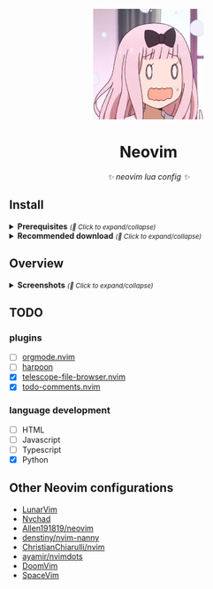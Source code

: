 <p align="center">
  <a href="https://github.com/Leiyi548/nvim"><img src="./img/logo.png" width="200" height="200" alt="my_neovim"></a>
</p>

<div align="center">

# Neovim

_✨ neovim lua config ✨_

</div>

## Install

<details>
  <summary><strong>Prerequisites</strong> <small><i>(🔎 Click to expand/collapse)</i></small></summary>

- [Neovim](https://github.com/neovim/neovim) >= 0.6.0
  ```shell
  brew install neovim --HEAD
  ```
- [ripgrep](https://github.com/BurntSushi/ripgrep)
  ```shell
  brew install ripgrep
  ```
- [fd](https://github.com/sharkdp/fd)
  ```shell
  brew install fd
  ```
- [NodeJS](nodejs-install) >= v16.13.0 most language servers need this
  ```shell
  brew install node
  ```
- [Lazygit](https://github.com/jesseduffield/lazygit)
  ```shell
  brew install lazygit
  ```

```shell
mv ~/.config/nvim ~/.config/nvim_bakcup
git clone https://github.com/Leiyi548/nvim.git ~/.config/nvim
nvim # run :PackerSync
```

  </details>

<details>
  <summary><strong>Recommended download</strong> <small><i>(🔎 Click to expand/collapse)</i></small></summary>

### Recommended Font

- [FiraCode Nerd Font](https://github.com/tonsky/FiraCode/blob/master/README_CN.md): My preferred font
- Any of the [Nerd Fonts]

On macOS with Homebrew, choose one of the [Nerd Fonts],
for example, here are some popular fonts:

```shell
brew tap homebrew/cask-fonts
brew search nerd-font
brew install --cask font-fira-code-nerd-font
brew install --cask font-victor-mono-nerd-font
brew install --cask font-iosevka-nerd-font-mono
brew install --cask font-hack-nerd-font
```

### Recommended Linters

```shell
### cpp file
# For .cpp file check linter error
brew install cppcheck
# For .cpp file format
brew install clang-format
### end cpp file

### python file
# For .py file check linter error
brew install flake8
# For .py file format
brew install black
### end python file

### lua file
# For .lua file format
brew install stylua
```

</details>

## Overview

<details>
  <summary>
    <strong>Screenshots</strong>
    <small><i>(🔎 Click to expand/collapse)</i></small>
  </summary>

- Alpha (Dashboard)
  ![](img/2022-02-10-17-51-58.png)
  ![](img/2022-02-10-17-53-15.png)
- Lazygit
  ![](img/2022-02-10-17-54-36.png)
  ![](img/2022-02-10-17-54-57.png)

</details>

## TODO

### plugins

- [ ] [orgmode.nvim](https://github.com/nvim-orgmode/orgmode)
- [ ] [harpoon](https://github.com/ThePrimeagen/harpoon)
- [x] [telescope-file-browser.nvim](https://github.com/nvim-telescope/telescope-file-browser.nvim)
- [x] [todo-comments.nvim](https://github.com/folke/todo-comments.nvim)

### language development

- [ ] HTML
- [ ] Javascript
- [ ] Typescript
- [x] Python

## Other Neovim configurations

- [LunarVim](https://github.com/LunarVim/LunarVim)
- [Nvchad](https://github.com/NvChad/NvChad)
- [Allen191819/neovim](https://github.com/Allen191819/neovim)
- [denstiny/nvim-nanny](https://github.com/denstiny/nvim-nanny)
- [ChristianChiarulli/nvim](https://github.com/ChristianChiarulli/nvim)
- [ayamir/nvimdots](https://github.com/ayamir/nvimdots)
- [DoomVim](https://github.com/NTBBloodbath/doom-nvim)
- [SpaceVim](https://github.com/SpaceVim/SpaceVim)
